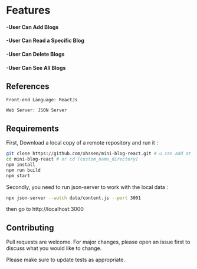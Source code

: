 

# Features


   #### -User Can Add Blogs
   #### -User Can Read a Specific Blog
   #### -User Can Delete Blogs
   #### -User Can See All Blogs
 

 
## References

    Front-end Language: ReactJs

    Web Server: JSON Server 


## Requirements
First, Download a local copy of a remote repository and run it :
```bash
git clone https://github.com/xhssen/mini-blog-react.git # u can add at the end [custom_name_directory]
cd mini-blog-react # or cd [custom_name_directory]
npm install
npm run build
npm start  
```
Secondly, you need to run json-server to work with the local data :
```bash
npx json-server --watch data/content.js --port 3001
```
then go to http://localhost:3000


## Contributing

Pull requests are welcome. For major changes, please open an issue first
to discuss what you would like to change.

Please make sure to update tests as appropriate.


